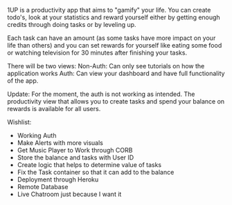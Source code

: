 1UP is a productivity app that aims to "gamify" your life. You can create todo's, look at your statistics and reward yourself either by getting enough credits through doing tasks or by leveling up.

Each task can have an amount (as some tasks have more impact on your life than others) and you can set rewards for yourself like eating some food or watching television for 30 minutes after finishing your tasks. 

There will be two views:
Non-Auth: Can only see tutorials on how the application works
Auth: Can view your dashboard and have full functionality of the app. 

Update:
For the moment, the auth is not working as intended. The productivity view that allows you to create tasks and spend your balance on rewards is available for all users.

Wishlist:
- Working Auth
- Make Alerts with more visuals
- Get Music Player to Work through CORB
- Store the balance and tasks with User ID
- Create logic that helps to determine value of tasks
- Fix the Task container so that it can add to the balance
- Deployment through Heroku
- Remote Database
- Live Chatroom just because I want it